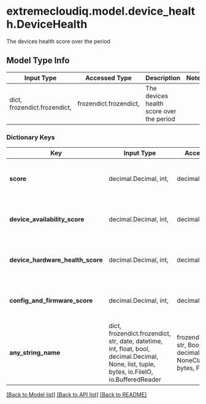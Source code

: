 # extremecloudiq.model.device_health.DeviceHealth

The devices health score over the period

## Model Type Info
Input Type | Accessed Type | Description | Notes
------------ | ------------- | ------------- | -------------
dict, frozendict.frozendict,  | frozendict.frozendict,  | The devices health score over the period | 

### Dictionary Keys
Key | Input Type | Accessed Type | Description | Notes
------------ | ------------- | ------------- | ------------- | -------------
**score** | decimal.Decimal, int,  | decimal.Decimal,  | The overall health score | [optional] value must be a 32 bit integer
**device_availability_score** | decimal.Decimal, int,  | decimal.Decimal,  | The device availability score | [optional] value must be a 32 bit integer
**device_hardware_health_score** | decimal.Decimal, int,  | decimal.Decimal,  |  The device hardware health score | [optional] value must be a 32 bit integer
**config_and_firmware_score** | decimal.Decimal, int,  | decimal.Decimal,  | The config and firmware score | [optional] value must be a 32 bit integer
**any_string_name** | dict, frozendict.frozendict, str, date, datetime, int, float, bool, decimal.Decimal, None, list, tuple, bytes, io.FileIO, io.BufferedReader | frozendict.frozendict, str, BoolClass, decimal.Decimal, NoneClass, tuple, bytes, FileIO | any string name can be used but the value must be the correct type | [optional]

[[Back to Model list]](../../README.md#documentation-for-models) [[Back to API list]](../../README.md#documentation-for-api-endpoints) [[Back to README]](../../README.md)

